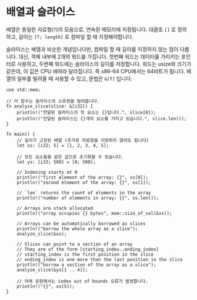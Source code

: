 # 배열과 슬라이스

배열은 동일한 자료형(`T`)의 모음으로, 연속된 메모리에 저장됩니다. 대괄호 `[]` 
로 정의하고, 길이는 `[T; length]` 로 컴파일 할 때 지정해야합니다.

슬라이스는 배열과 비슷한 개념입니다만, 컴파일 할 때 길이를 지정하지 않는 점이 다릅니다.
대신, 객체 내부에 2개의 워드를 가집니다. 첫번째 워드는 데이터를 가리키는 포인터로 사용하고, 
두번째 워드에는 슬라이스의 길이를 저장합니다. 워드는 usize와 크기가 같은데, 이 값은 CPU 에따라 달라집니다. 
즉 x86-64 CPU에서는 64비트가 됩니다. 배열의 일부를 빌려올 때 사용할 수 있고, 문법은 `&[T]` 입니다.

```rust,editable,ignore,mdbook-runnable
use std::mem;

// 이 함수는 슬라이스의 소유권을 빌려옵니다.
fn analyze_slice(slice: &[i32]) {
    println!("전달된 슬라이스의 첫 요소는 {}입니다.", slice[0]);
    println!("전달된 슬라이스는 {}개의 요소를 가지고 있습니다.", slice.len());
}

fn main() {
    // 길이가 고정된 배열 (추가로 자료형을 지정하지 않아도 됩니다)
    let xs: [i32; 5] = [1, 2, 3, 4, 5];

    // 모든 요소들을 같은 값으로 초기화할 수 있습니다.
    let ys: [i32; 500] = [0; 500];

    // Indexing starts at 0
    println!("first element of the array: {}", xs[0]);
    println!("second element of the array: {}", xs[1]);

    // `len` returns the count of elements in the array
    println!("number of elements in array: {}", xs.len());

    // Arrays are stack allocated
    println!("array occupies {} bytes", mem::size_of_val(&xs));

    // Arrays can be automatically borrowed as slices
    println!("borrow the whole array as a slice");
    analyze_slice(&xs);

    // Slices can point to a section of an array
    // They are of the form [starting_index..ending_index]
    // starting_index is the first position in the slice
    // ending_index is one more than the last position in the slice
    println!("borrow a section of the array as a slice");
    analyze_slice(&ys[1 .. 4]);

    // 아래 문장에서는 index out of bounds 오류가 발생합니다.
    println!("{}", xs[5]);
}
```
